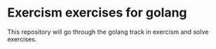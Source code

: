 
# Exercism exercises for golang

This repository will go through the golang track in exercism and solve exercises.

